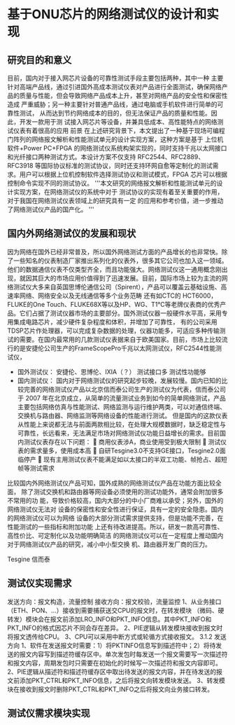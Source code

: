 # 基于ONU芯片的网络测试仪的设计和实现
## 研究目的和意义
目前，国内对于接入网芯片设备的可靠性测试手段主要包括两种，其中一种
主要针对高端产品线，通过引进国外高成本测试仪表对产品进行全面测试，确保网络产
品的质量与性能，但会导致网络产品成本上升，甚至对网络产品的安全性和保密性造成
严重威胁；另一种主要针对普通产品线，通过电脑或手机软件进行简单的可靠性测试，
从而达到节约网络成本的目的，但无法保证产品的质量和性能。因此，开发一款用于测
试接入网芯片等设备，并兼具低成本、高性能特点的网络测试仪表有着很高的应用
前景
在上述研究背景下，本文提出了一种基于现场可编程门阵列的网络报文解析和性能测试单元的设计实现方案，这种方案是基于
上位机软件+Power PC+FPGA 的网络测试仪系统构架实现的，同时支持千兆以太网接口和光纤接口两种测试方式。本设计方案不仅支持 RFC2544、RFC2889、RFC3918 等国际协议标准的测试协议，同时还支持环网自愈等定制化的测试需求。用户可以根据上位机控制软件选择测试协议和测试模式，FPGA 芯片可以根据控制命令实现不同的测试协议。
'''本文研究的网络报文解析和性能测试单元的设计实现方案，在网络测试仪的系统中对于
测试协议的实现有着至关重要的作用，对于我国在网络测试仪表领域上的研究具有一定
的应用和参考价值，进一步推动了网络测试仪产品的国产化。 '''

## 国内外网络测试仪的发展和现状
因为网络在国外已经非常普及，所以国外网络测试方面的产品增长的也非常快。除了一些知名的仪表制造厂家推出系列化的仪表外，很多其它公司也加入这一领域。他们的数据通信仪表不仅类型齐全，而且功能强大。网络测试仪这一通用概念刚出现，就因其巨大的市场应用价值得到了迅速发展。目前，国际市场上较为主流的网络测试仪大多来自英国思博伦通信公司（Spirent），产品可以覆盖云基础设施、高速率网络、网络安全以及无线通信等多个业务范畴
还有如CTC的 HCT6000，FLUKE的One Touch、FLUKE68X等以及HP、WG、T1℃等老牌仪表商的优秀产品。它们占据了测试仪器市场的主要部分。国外测试仪器一般硬件水平高，采用专用集成电路芯片，减少硬件复杂程度和体积，并增加了可靠性， 有的公司采用TDSP芯片作处理器，可以完成复杂数据的处理，仪器功能多，可适应多种传输测试的需要。在国内最常用的几款测试仪表据来自于欧美国家。目前，市场上比较流行的是安捷伦公司生产的FrameScopePro千兆以太网测试仪，RFC2544性能测试仪，

  - 国外测试仪：
  安捷伦、思博伦、IXIA（？）
  测试接口多 测试性功能够
  - 国内测试仪：
国内对于网络测试仪的研究起步较晚，发展较慢。国内已知的比较完善的网络测试仪产品以北京信而泰公司生产的测试仪为代表，信而泰公司于 2007 年在北京成立，从简单的流量测试业务到如今的简单网络测试，产品主要包括网络仿真与性能测试、网络监测与运行维护两类，可以对通信终端、交换机与路由器、网络监测等网络设备的性能进行测试。
但是国内的这款仪表从性能上来说都无法与前面两款相比较，在处理大规模数据时，缺乏稳定性与可靠性，长远看来，无法满足市场对网络测试仪功能日益增长的需求。目前国内测试仪表存在以下问题：
	商用仪表涉A，商业使用受到极大限制
	测试仪表的需求量多，使用成本高
	自研Tesgine3.0不支持GE接口，Tesgine2.0面临停产
	现有主用测试仪表不能满足如以太接口的半双工功能、帧抢占、超短帧等测试需求

比较国内外网络测试仪产品可知，国外成熟的网络测试仪产品在功能方面比较全面，
除了测试交换机和路由器等网设备必须使用的测试功能外，通常会附加很多不常用的功
能，导致价格较高，国内大部分的中小厂商难以承受；另外，国外的网络测试仪无法对
设备的保密性和安全性进行保证，具有一定的安全隐患。国内的网络测试仪可以为网络
设备的大部分测试需求提供支持，但是功能不完善，在性能测试的一些指标和附加功能
上还有待改进提高。所以，研发一款高可靠性、高性价比、可定制化以及功能明确简洁
的网络测试仪可以在一定程度上推动国内对于网络测试仪产品的研究，减小中小型交换
机、路由器开发厂商的压力。 

  Tesgine  信而泰
## 测试仪实现需求
发送方向：报文构造，流量控制
接收方向：报文校验，流量监控
1、从业务接口（ETH、PON、…）接收到需要捕获送交CPU的报文时，在转发模块 （微码、硬转发）模块会在报文前添加LRO_INFO和PKT_INFO信息。其中PKT_INFO和PKT_INFO的格式因芯片不同会存在差异。
2、PIE逻辑从转发模块接收到报文时将报文透传给CPU。
3、CPU可以采用中断方式或轮循方式接收报文。
3.1.2	发送方向
1、软件在发送报文时需要：1）将PKTINFO信息写到描述符中；2）将待发送的报文内容写到描述符缓存区中。单次发包时每发送一个报文需要写一次描述符和报文内容，周期发包时只需要在初始化的时候写一次描述符和报文内容即可。
2、PIE逻辑从描述符和描述符缓存区中取出待发送的报文内容，并在待发送的报文前添加PKT_CTRL和PKT_INFO信息，之后将报文向转发模块发送。
3、转发模块在接收到报文时删除PKT_CTRL和PKT_INFO之后将报文向业务接口转发。
## 测试仪需求模块实现  
